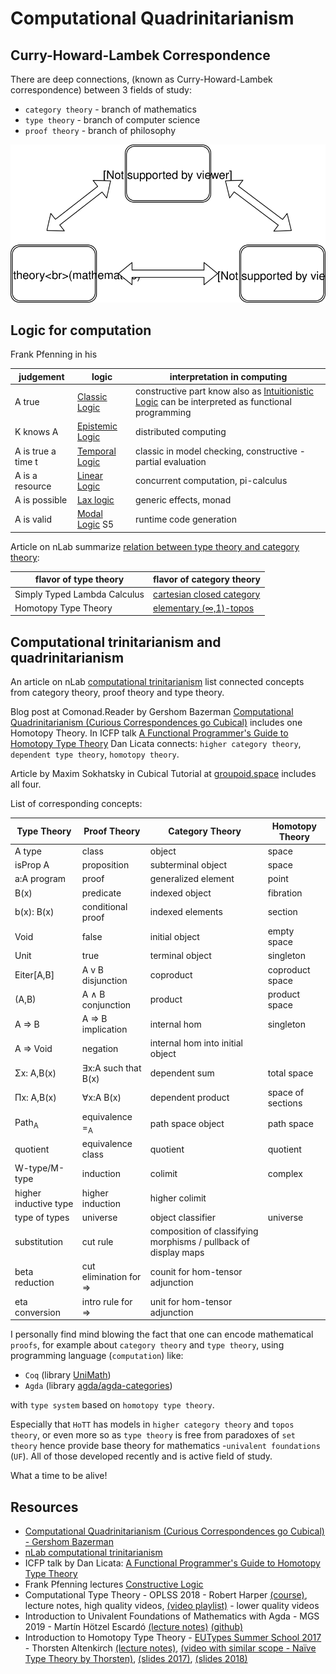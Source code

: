 # Computational Quadrinitarianism

## Curry-Howard-Lambek Correspondence

There are deep connections, (known as Curry-Howard-Lambek correspondence) between 3 fields of study:
* `category theory` - branch of mathematics
* `type theory` - branch of computer science 
* `proof theory` - branch of philosophy

![](../img/fun_trinc2.svg)

## Logic for computation

Frank Pfenning in his 

| judgement      | logic       | interpretation in computing |
|----------------|-------------|---|
| A true | [Classic Logic](https://plato.stanford.edu/entries/logic-classical/) | constructive part know also as [Intuitionistic Logic](https://plato.stanford.edu/entries/logic-intuitionistic/) can be interpreted as functional programming |
| K knows A | [Epistemic Logic](https://plato.stanford.edu/entries/logic-epistemic/) | distributed computing |
| A is true a time t | [Temporal Logic](https://plato.stanford.edu/entries/logic-temporal/) | classic in model checking, constructive - partial evaluation |
| A is a resource | [Linear Logic](https://plato.stanford.edu/entries/logic-linear/) | concurrent computation, pi-calculus |
| A is possible | [Lax logic](http://twelf.org/wiki/Lax_logic) | generic effects, monad |
| A is valid | [Modal Logic](https://plato.stanford.edu/entries/logic-modal/) S5 | runtime code generation |

Article on nLab summarize [relation between type theory and category theory](https://ncatlab.org/nlab/show/relation+between+type+theory+and+category+theory):

| flavor of type theory | flavor of category theory
|---|---|
| Simply Typed Lambda Calculus | [cartesian closed category](https://ncatlab.org/nlab/show/cartesian+closed+category) |
| Homotopy Type Theory | [elementary (∞,1)-topos](https://ncatlab.org/nlab/show/elementary+%28infinity%2C1%29-topos) |

## Computational trinitarianism and quadrinitarianism

An article on nLab [computational trinitarianism](https://ncatlab.org/nlab/show/computational+trinitarianism) list connected concepts from category theory, proof theory and type theory.

Blog post at Comonad.Reader by Gershom Bazerman [Computational Quadrinitarianism (Curious Correspondences go Cubical)](http://comonad.com/reader/2018/computational-quadrinitarianism-curious-correspondences-go-cubical/) includes
one Homotopy Theory. In ICFP talk [A Functional Programmer's Guide to Homotopy Type Theory](https://www.youtube.com/watch?v=caSOTjr1z18) Dan Licata connects: `higher category theory`, `dependent type theory`, `homotopy theory`.

Article by Maxim Sokhatsky in Cubical Tutorial at [groupoid.space](https://groupoid.space/) includes all four.

List of corresponding concepts:

| Type Theory   | Proof Theory         | Category Theory       | Homotopy Theory   |
|---------------|----------------------|-----------------------|-------------------|
| A type        | class                | object                | space             |
| isProp A      | proposition          | subterminal object    | space             |
| a:A program   | proof                | generalized element   | point             |
| B(x)          | predicate            | indexed object        | fibration         |
| b(x): B(x)    | conditional proof    | indexed elements      | section           |
| Void          | false                | initial object        | empty space       |
| Unit          | true                 | terminal object       | singleton         |
| Eiter[A,B]    | A v B disjunction    | coproduct             | coproduct space   |
| (A,B)         | A ∧ B conjunction    | product               | product space     |
| A => B        | A => B implication   | internal hom          | singleton         |
| A => Void     | negation             | internal hom into initial object |       |
| Σx: A,B(x)    | ∃x:A such that B(x)  | dependent sum         | total space       |
| Πx: A,B(x)    | ∀x:A B(x)            | dependent product     | space of sections |
| Path<sub>A</sub> | equivalence =<sub>A</sub> | path space object | path space    |
| quotient       | equivalence class    | quotient              | quotient      |
| W-type/M-type | induction            | colimit               | complex       |
| higher inductive type | higher induction | higher colimit    |  |
| type of types | universe             | object classifier     | universe      |
| substitution  | cut rule | composition of classifying morphisms / pullback of display maps |  |
| beta reduction | cut elimination for => | counit for hom-tensor adjunction |  |
| eta conversion | intro rule for =>      | unit for hom-tensor adjunction    |  |

I personally find mind blowing the fact that one can 
encode mathematical `proofs`, for example about `category theory` and `type theory`, 
using programming language (`computation`) like:
* `Coq` (library [UniMath](https://github.com/UniMath/UniMath/tree/master/UniMath))  
* `Agda` (library [agda/agda-categories](https://github.com/agda/agda-categories/tree/master/Categories))  

with `type system` based on `homotopy type theory`.

Especially that `HoTT` has models in `higher category theory` and `topos theory`, 
or even more so as `type theory` is free from paradoxes of `set theory` 
hence provide base theory for mathematics  -`univalent foundations` (`UF`).
All of those developed recently and is active field of study.

What a time to be alive!

## Resources
 * [Computational Quadrinitarianism (Curious Correspondences go Cubical) - Gershom Bazerman](http://comonad.com/reader/2018/computational-quadrinitarianism-curious-correspondences-go-cubical/)
 * [nLab computational trinitarianism](https://ncatlab.org/nlab/show/computational+trinitarianism)
 * ICFP talk by Dan Licata: [A Functional Programmer's Guide to Homotopy Type Theory](https://www.youtube.com/watch?v=caSOTjr1z18)
 * Frank Pfenning lectures [Constructive Logic](https://www.cs.cmu.edu/~fp/courses/15317-f17/)
 * Computational Type Theory - OPLSS 2018 - Robert Harper [(course)](https://www.cs.uoregon.edu/research/summerschool/summer18/topics.php#Harper), lecture notes, high quality videos, [(video playlist)](https://www.youtube.com/watch?v=LE0SSLizYUI&list=PL0DsGHMPLUWXXA8RHzVZ2B5E5hP8CD15Z) - lower quality videos
 * Introduction to Univalent Foundations of Mathematics with Agda - MGS 2019 - Martín Hötzel Escardó [(lecture notes)](https://www.cs.bham.ac.uk/~mhe/HoTT-UF-in-Agda-Lecture-Notes/index.html) [(github)](https://github.com/martinescardo/HoTT-UF-Agda-Lecture-Notes)
 * Introduction to Homotopy Type Theory - [EUTypes Summer School 2017](https://sites.google.com/view/summerschool2017-eutypes/home) - Thorsten Altenkirch [(lecture notes)](http://www.cs.nott.ac.uk/~psztxa/ss-types-17/notes-summer17.pdf), [(video with similar scope - Naïve Type Theory by Thorsten)](https://www.youtube.com/watch?v=bNG53SA4n48), [(slides 2017)](http://www.cs.nott.ac.uk/~psztxa/talks/s-repls-17.pdf), [(slides 2018)](http://www.cs.nott.ac.uk/~psztxa/talks/fmv18.pdf)